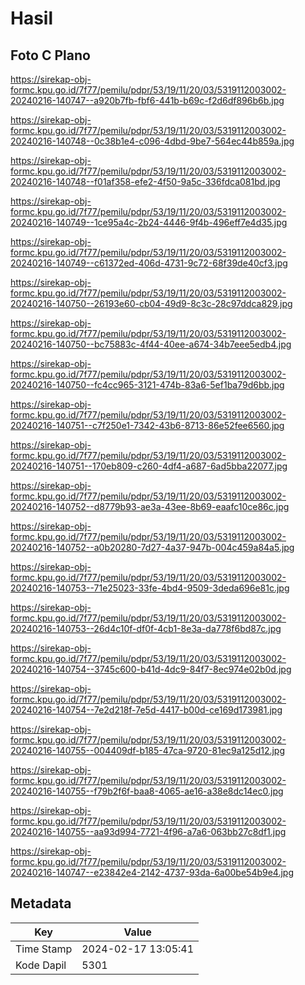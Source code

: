 # Hasil

## Foto C Plano

https://sirekap-obj-formc.kpu.go.id/7f77/pemilu/pdpr/53/19/11/20/03/5319112003002-20240216-140747--a920b7fb-fbf6-441b-b69c-f2d6df896b6b.jpg

https://sirekap-obj-formc.kpu.go.id/7f77/pemilu/pdpr/53/19/11/20/03/5319112003002-20240216-140748--0c38b1e4-c096-4dbd-9be7-564ec44b859a.jpg

https://sirekap-obj-formc.kpu.go.id/7f77/pemilu/pdpr/53/19/11/20/03/5319112003002-20240216-140748--f01af358-efe2-4f50-9a5c-336fdca081bd.jpg

https://sirekap-obj-formc.kpu.go.id/7f77/pemilu/pdpr/53/19/11/20/03/5319112003002-20240216-140749--1ce95a4c-2b24-4446-9f4b-496eff7e4d35.jpg

https://sirekap-obj-formc.kpu.go.id/7f77/pemilu/pdpr/53/19/11/20/03/5319112003002-20240216-140749--c61372ed-406d-4731-9c72-68f39de40cf3.jpg

https://sirekap-obj-formc.kpu.go.id/7f77/pemilu/pdpr/53/19/11/20/03/5319112003002-20240216-140750--26193e60-cb04-49d9-8c3c-28c97ddca829.jpg

https://sirekap-obj-formc.kpu.go.id/7f77/pemilu/pdpr/53/19/11/20/03/5319112003002-20240216-140750--bc75883c-4f44-40ee-a674-34b7eee5edb4.jpg

https://sirekap-obj-formc.kpu.go.id/7f77/pemilu/pdpr/53/19/11/20/03/5319112003002-20240216-140750--fc4cc965-3121-474b-83a6-5ef1ba79d6bb.jpg

https://sirekap-obj-formc.kpu.go.id/7f77/pemilu/pdpr/53/19/11/20/03/5319112003002-20240216-140751--c7f250e1-7342-43b6-8713-86e52fee6560.jpg

https://sirekap-obj-formc.kpu.go.id/7f77/pemilu/pdpr/53/19/11/20/03/5319112003002-20240216-140751--170eb809-c260-4df4-a687-6ad5bba22077.jpg

https://sirekap-obj-formc.kpu.go.id/7f77/pemilu/pdpr/53/19/11/20/03/5319112003002-20240216-140752--d8779b93-ae3a-43ee-8b69-eaafc10ce86c.jpg

https://sirekap-obj-formc.kpu.go.id/7f77/pemilu/pdpr/53/19/11/20/03/5319112003002-20240216-140752--a0b20280-7d27-4a37-947b-004c459a84a5.jpg

https://sirekap-obj-formc.kpu.go.id/7f77/pemilu/pdpr/53/19/11/20/03/5319112003002-20240216-140753--71e25023-33fe-4bd4-9509-3deda696e81c.jpg

https://sirekap-obj-formc.kpu.go.id/7f77/pemilu/pdpr/53/19/11/20/03/5319112003002-20240216-140753--26d4c10f-df0f-4cb1-8e3a-da778f6bd87c.jpg

https://sirekap-obj-formc.kpu.go.id/7f77/pemilu/pdpr/53/19/11/20/03/5319112003002-20240216-140754--3745c600-b41d-4dc9-84f7-8ec974e02b0d.jpg

https://sirekap-obj-formc.kpu.go.id/7f77/pemilu/pdpr/53/19/11/20/03/5319112003002-20240216-140754--7e2d218f-7e5d-4417-b00d-ce169d173981.jpg

https://sirekap-obj-formc.kpu.go.id/7f77/pemilu/pdpr/53/19/11/20/03/5319112003002-20240216-140755--004409df-b185-47ca-9720-81ec9a125d12.jpg

https://sirekap-obj-formc.kpu.go.id/7f77/pemilu/pdpr/53/19/11/20/03/5319112003002-20240216-140755--f79b2f6f-baa8-4065-ae16-a38e8dc14ec0.jpg

https://sirekap-obj-formc.kpu.go.id/7f77/pemilu/pdpr/53/19/11/20/03/5319112003002-20240216-140755--aa93d994-7721-4f96-a7a6-063bb27c8df1.jpg

https://sirekap-obj-formc.kpu.go.id/7f77/pemilu/pdpr/53/19/11/20/03/5319112003002-20240216-140747--e23842e4-2142-4737-93da-6a00be54b9e4.jpg


## Metadata

| Key        | Value               |
| ---------- | ------------------- |
| Time Stamp | 2024-02-17 13:05:41 |
| Kode Dapil | 5301                |



